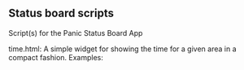 ## Status board scripts

Script(s) for the Panic Status Board App

time.html: A simple widget for showing the time for a given area in a
compact fashion. 
Examples:

